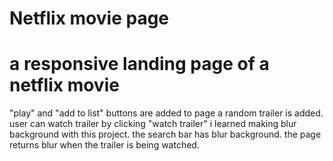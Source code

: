 # Netflix movie page
 a responsive landing page of a netflix movie
 ====================================================
 "play" and "add to list" buttons are added to page
 a random trailer is added. user can watch trailer by clicking "watch trailer"
 i learned making blur background with this project.
 the search bar has blur background.
 the page returns blur when the trailer is being watched.
 

